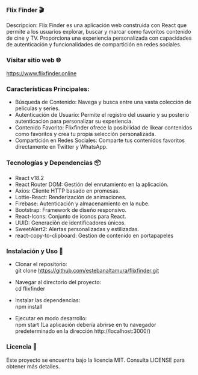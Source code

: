 ### Flix Finder 🎬 

Descripcion:
Flix Finder es una aplicación web construida con React que permite a los usuarios explorar, buscar y marcar como favoritos contenido de cine y TV. Proporciona una experiencia personalizada con capacidades de autenticación y funcionalidades de compartición en redes sociales.

### Visitar sitio web 🌐  
https://www.flixfinder.online


### Características Principales:
* Búsqueda de Contenido: Navega y busca entre una vasta colección de películas y series.
* Autenticación de Usuario: Permite el registro del usuario y su posterio autenticacion para personalizar su experiencia.
* Contenido Favorito: Flixfinder ofrece la posibilidad de likear contenidos como favoritos y crea tu propia selección personalizada.
* Compartición en Redes Sociales: Comparte tus contenidos favoritos directamente en Twitter y WhatsApp.


### Tecnologías y Dependencias 📦
* React v18.2
* React Router DOM: Gestión del enrutamiento en la aplicación.
* Axios: Cliente HTTP basado en promesas.
* Lottie-React: Renderización de animaciones.
* Firebase: Autenticación y almacenamiento en la nube.
* Bootstrap: Framework de diseño responsivo.
* React-Icons: Conjunto de íconos para React.
* UUID: Generación de identificadores únicos.
* SweetAlert2: Alertas personalizadas y estilizadas.
* react-copy-to-clipboard: Gestion de contenido en portapapeles


### Instalación y Uso 🚀
* Clonar el repositorio:  
    git clone https://github.com/estebanaltamura/flixfinder.git

* Navegar al directorio del proyecto:  
    cd flixfinder

* Instalar las dependencias:  
    npm install

* Ejecutar en modo desarrollo:  
    npm start (La aplicación debería abrirse en tu navegador predeterminado en la dirección http://localhost:3000/)


### Licencia 📜 
Este proyecto se encuentra bajo la licencia MIT. Consulta LICENSE para obtener más detalles.
